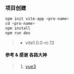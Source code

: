 
### 项目创建
```js
npm init vite-app <pro-name>
cd <pro-name>
npm install
npm run dev
```

>- vite1.0.0-rc.13



#### 参考 & 感谢 各路大神
>1. [vue3](#https://www.bilibili.com/video/BV1ua4y1E7fj?spm_id_from=333.999.0.0)
